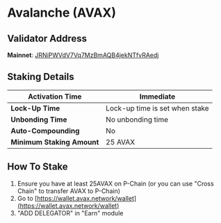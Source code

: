 # Avalanche (AVAX)

## **Validator Address**

**Mainnet**: [JRNiPWVdV7Vq7MzBmAQB4jekNTfvRAedj](https://subnets.avax.network/validators/NodeID-JRNiPWVdV7Vq7MzBmAQB4jekNTfvRAedj)

## Staking Details

| **Activation Time**        | Immediate                      |
| -------------------------- | ------------------------------ |
| **Lock-Up Time**           | Lock-up time is set when stake |
| **Unbonding Time**         | No unbonding time              |
| **Auto-Compounding**       | No                             |
| **Minimum Staking Amount** | 25 AVAX                        |

## How To Stake

1. Ensure you have at least 25AVAX on P-Chain (or you can use "Cross Chain" to transfer AVAX to P-Chain)
2. Go to [https://wallet.avax.network/wallet](https://wallet.avax.network/wallet)
3. "ADD DELEGATOR" in "Earn" module
